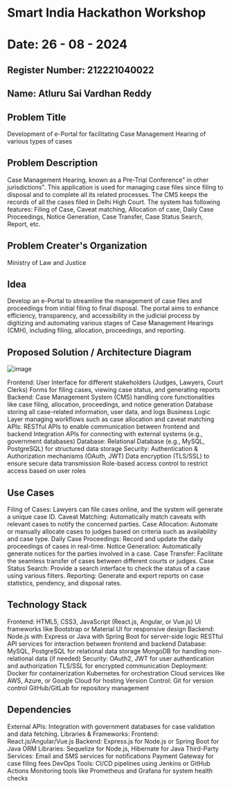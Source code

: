 # Smart India Hackathon Workshop
# Date: 26 - 08 - 2024
## Register Number: 212221040022
## Name: Atluru Sai Vardhan Reddy
## Problem Title
Development of e-Portal for facilitating Case Management Hearing of various types of cases
## Problem Description
Case Management Hearing, known as a Pre-Trial Conference" in other jurisdictions". This application is used for managing case files since filing to disposal and to complete all its related processes. The CMS keeps the records of all the cases filed in Delhi High Court. The system has following features: Filing of Case, Caveat matching, Allocation of case, Daily Case Proceedings, Notice Generation, Case Transfer, Case Status Search, Report, etc.
## Problem Creater's Organization
Ministry of Law and Justice

## Idea
Develop an e-Portal to streamline the management of case files and proceedings from initial filing to final disposal. The portal aims to enhance efficiency, transparency, and accessibility in the judicial process by digitizing and automating various stages of Case Management Hearings (CMH), including filing, allocation, proceedings, and reporting.


## Proposed Solution / Architecture Diagram
![image](https://github.com/user-attachments/assets/5d90c1f7-72c5-459c-a7bd-773fa58583a3)


Frontend:
User Interface for different stakeholders (Judges, Lawyers, Court Clerks)
Forms for filing cases, viewing case status, and generating reports
Backend:
Case Management System (CMS) handling core functionalities like case filing, allocation, proceedings, and notice generation
Database storing all case-related information, user data, and logs
Business Logic Layer managing workflows such as case allocation and caveat matching
APIs:
RESTful APIs to enable communication between frontend and backend
Integration APIs for connecting with external systems (e.g., government databases)
Database:
Relational Database (e.g., MySQL, PostgreSQL) for structured data storage
Security:
Authentication & Authorization mechanisms (OAuth, JWT)
Data encryption (TLS/SSL) to ensure secure data transmission
Role-based access control to restrict access based on user roles


## Use Cases
Filing of Cases:
Lawyers can file cases online, and the system will generate a unique case ID.
Caveat Matching:
Automatically match caveats with relevant cases to notify the concerned parties.
Case Allocation:
Automate or manually allocate cases to judges based on criteria such as availability and case type.
Daily Case Proceedings:
Record and update the daily proceedings of cases in real-time.
Notice Generation:
Automatically generate notices for the parties involved in a case.
Case Transfer:
Facilitate the seamless transfer of cases between different courts or judges.
Case Status Search:
Provide a search interface to check the status of a case using various filters.
Reporting:
Generate and export reports on case statistics, pendency, and disposal rates.


## Technology Stack
Frontend:
HTML5, CSS3, JavaScript (React.js, Angular, or Vue.js)
UI frameworks like Bootstrap or Material UI for responsive design
Backend:
Node.js with Express or Java with Spring Boot for server-side logic
RESTful API services for interaction between frontend and backend
Database:
MySQL, PostgreSQL for relational data storage
MongoDB for handling non-relational data (if needed)
Security:
OAuth2, JWT for user authentication and authorization
TLS/SSL for encrypted communication
Deployment:
Docker for containerization
Kubernetes for orchestration
Cloud services like AWS, Azure, or Google Cloud for hosting
Version Control:
Git for version control
GitHub/GitLab for repository management


## Dependencies
External APIs:
Integration with government databases for case validation and data fetching.
Libraries & Frameworks:
Frontend: React.js/Angular/Vue.js
Backend: Express.js for Node.js or Spring Boot for Java
ORM Libraries: Sequelize for Node.js, Hibernate for Java
Third-Party Services:
Email and SMS services for notifications
Payment Gateway for case filing fees
DevOps Tools:
CI/CD pipelines using Jenkins or GitHub Actions
Monitoring tools like Prometheus and Grafana for system health checks

